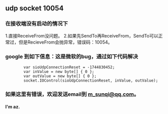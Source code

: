 ## udp socket 10054

### 在接收端没有启动的情况下
 1.直接ReceiveFrom没问题。
 2.如果先SendTo再ReceiveFrom，SendTo可以正常过，但是RecieveFrom会抛异常，错误码：10054。

### google 到如下信息：这是微软的bug，通过如下代码解决
            var sioUdpConnectionReset = -1744830452;
            var inValue = new byte[] { 0 };
            var outValue = new byte[] { 0 };
            socket.IOControl(sioUdpConnectionReset, inValue, outValue);

### 如果这里有错误，欢迎发送email到 m_sunqi@qq.com。

#### I'm az.